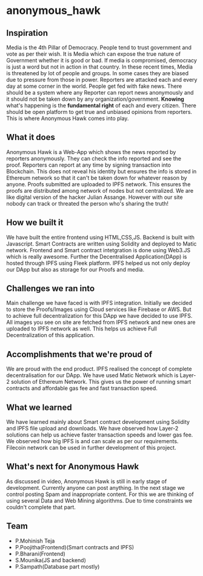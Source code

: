 # anonymous_hawk

## Inspiration
Media is the 4th Pillar of Democracy. People tend to trust government and vote as per their wish. It is Media which can expose the true nature of Government whether it is good or bad. If media is compromised, democracy is just a word but not in action in that country. 
    In these recent times, Media is threatened by lot of people and groups. In some cases they are biased due to pressure from those in power. Reporters are attacked each and every day at some corner in the world. People get fed with fake news. There should be a system where any Reporter can report news anonymously and it should not be taken down by any organization/government. **Knowing** what's happening is the **fundamental right** of each and every citizen. There should be open platform to get true and unbiased opinions from reporters. This is where Anonymous Hawk comes into play. 

## What it does
Anonymous Hawk is a Web-App which shows the news reported by reporters anonymously. They can check the info reported and see the proof. Reporters can report at any time by signing transaction into Blockchain. This does not reveal his identity but ensures the info is stored in Ethereum network so that it can't be taken down for whatever reason by anyone. Proofs submitted are uploaded to IPFS network. This ensures the proofs are distributed among network of nodes but not centralized. 
    We are like digital version of the hacker Julian Assange. However with our site nobody can track or threated the person who's sharing the truth!

## How we built it
We have built the entire frontend using HTML,CSS,JS. Backend is built with Javascript. Smart Contracts are written using Solidity and deployed to Matic network. Frontend and Smart contract intetgration is done using Web3.JS which is really awesome. 
     Further the Decentralised Application(DApp) is hosted through IPFS using Fleek platform. IPFS helped us not only deploy our DApp but also as storage for our Proofs and media.

## Challenges we ran into
Main challenge we have faced is with IPFS integration. Initially we decided to store the Proofs/Images using Cloud services like Firebase or AWS. But to achieve full decentralization for this DApp we have decided to use IPFS. All images you see on site are fetched from IPFS network and new ones are uploaded to IPFS network as well. This helps us achieve Full Decentralization of this application.

## Accomplishments that we're proud of
We are proud with the end product. IPFS realised the concept of complete decentralisation for our DApp. We have used Matic Network which is Layer-2 solution of Ethereum Network. This gives us the power of running smart contracts and affordable gas fee and fast transaction speed. 
## What we learned
We have learned mainly about Smart contract development using Solidity and IPFS file upload and downloads. We have observed how Layer-2 solutions can help us achieve faster transaction speeds and lower gas fee. We observed how big IPFS is and can scale as per our requirements. Filecoin network can be used in further development of this project.
## What's next for Anonymous Hawk
As discussed in video, Anonymous Hawk is still in early stage of development. Currently anyone can post anything. In the next stage we control posting Spam and inappropriate content. For this we are thinking of using several Data and Web Mining algorithms. Due to time constraints we couldn't complete that part.

## Team
- P.Mohinish Teja
- P.Poojitha(Frontend)(Smart contracts and IPFS)
- P.Bharani(Frontend)
- S.Mounika(JS and backend)
- P.Sampath(Database part mostly)

